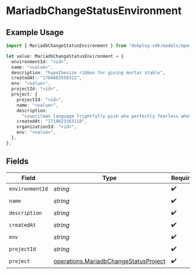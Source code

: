 # MariadbChangeStatusEnvironment

## Example Usage

```typescript
import { MariadbChangeStatusEnvironment } from "dokploy-sdk/models/operations";

let value: MariadbChangeStatusEnvironment = {
  environmentId: "<id>",
  name: "<value>",
  description: "hypothesize ribbon for giving mortar stable",
  createdAt: "1704683550312",
  env: "<value>",
  projectId: "<id>",
  project: {
    projectId: "<id>",
    name: "<value>",
    description:
      "councilman language frightfully pish aha perfectly fearless whether",
    createdAt: "1719623363118",
    organizationId: "<id>",
    env: "<value>",
  },
};
```

## Fields

| Field                                                                                          | Type                                                                                           | Required                                                                                       | Description                                                                                    |
| ---------------------------------------------------------------------------------------------- | ---------------------------------------------------------------------------------------------- | ---------------------------------------------------------------------------------------------- | ---------------------------------------------------------------------------------------------- |
| `environmentId`                                                                                | *string*                                                                                       | :heavy_check_mark:                                                                             | N/A                                                                                            |
| `name`                                                                                         | *string*                                                                                       | :heavy_check_mark:                                                                             | N/A                                                                                            |
| `description`                                                                                  | *string*                                                                                       | :heavy_check_mark:                                                                             | N/A                                                                                            |
| `createdAt`                                                                                    | *string*                                                                                       | :heavy_check_mark:                                                                             | N/A                                                                                            |
| `env`                                                                                          | *string*                                                                                       | :heavy_check_mark:                                                                             | N/A                                                                                            |
| `projectId`                                                                                    | *string*                                                                                       | :heavy_check_mark:                                                                             | N/A                                                                                            |
| `project`                                                                                      | [operations.MariadbChangeStatusProject](../../models/operations/mariadbchangestatusproject.md) | :heavy_check_mark:                                                                             | N/A                                                                                            |